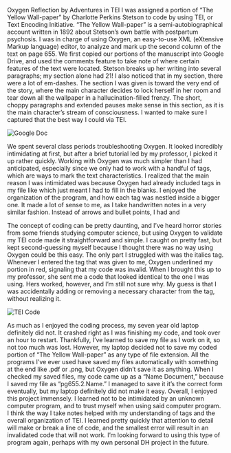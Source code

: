 Oxygen Reflection
by
Adventures in TEI
I was assigned a portion of “The Yellow Wall-paper” by Charlotte Perkins Stetson to code by using TEI, or Text Encoding Initiative. “The Yellow Wall-paper” is a semi-autobiographical account written in 1892 about Stetson’s own battle with postpartum psychosis. I was in charge of using Oxygen, an easy-to-use XML (eXtensive Markup language) editor, to analyze and mark up the second column of the text on page 655.
We first copied our portions of the manuscript into Google Drive, and used the comments feature to take note of where certain features of the text were located. Stetson breaks up her writing into several paragraphs; my section alone had 21! I also noticed that in my section, there were a lot of em-dashes. The section I was given is toward the very end of the story, where the main character decides to lock herself in her room and tear down all the wallpaper in a hallucination-filled frenzy. The short, choppy paragraphs and extended pauses make sense in this section, as it is the main character’s stream of consciousness. I wanted to make sure I captured that the best way I could via TEI.

![Google Doc](https://bryan-atanacio.github.io/bryan-atanacio-CNU/images/Paper.JPG)

We spent several class periods troubleshooting Oxygen. It looked incredibly intimidating at first, but after a brief tutorial led by my professor, I picked it up rather quickly. Working with Oxygen was much simpler than I had anticipated, especially since we only had to work with a handful of tags, which are ways to mark the text characteristics. I realized that the main reason I was intimidated was because Oxygen had already included tags in my file like <titleStmt> </titlestmt> which just meant I had to fill in the blanks. I enjoyed the organization of the program, and how each tag was nestled inside a bigger one. It made a lot of sense to me, as I take handwritten notes in a very similar fashion. Instead of arrows and bullet points, I had <body></body> and <p></p>
The concept of coding can be pretty daunting, and I’ve heard horror stories from some friends studying computer science, but using Oxygen to validate my TEI code made it straightforward and simple. I caught on pretty fast, but kept second-guessing myself because I thought there was no way using Oxygen could be this easy.
The only part I struggled with was the italics tag. Whenever I entered the tag that was given to me, Oxygen underlined my portion in red, signaling that my code was invalid. When I brought this up to my professor, she sent me a code that looked identical to the one I was using. Hers worked, however, and I’m still not sure why. My guess is that I was accidentally adding or removing a necessary character from the tag, without realizing it.

![TEI Code](https://bryan-atanacio.github.io/bryan-atanacio-CNU/images/TEI.JPG)

As much as I enjoyed the coding process, my seven year old laptop definitely did not. It crashed right as I was finishing my code, and took over an hour to restart. Thankfully, I’ve learned to save my file as I work on it, so not too much was lost. However, my laptop decided not to save my coded portion of “The Yellow Wall-paper” as any type of file extension. All the programs I’ve ever used have saved my files automatically with something at the end like .pdf or .png, but Oxygen didn’t save it as anything. When I checked my saved files, my code came up as a “Name Document,” because I saved my file as “pg655.2.Name.” I managed to save it it’s the correct form eventually, but my laptop definitely did not make it easy.
Overall, I enjoyed this project immensely. I learned not to be intimidated by an unknown computer program, and to trust myself when using said computer program. I think the way I take notes helped with my understanding of tags and the overall organization of TEI. I learned pretty quickly that attention to detail will make or break a line of code, and the smallest error will result in an invalidated code that will not work. I’m looking forward to using this type of program again, perhaps with my own personal DH project in the future.
